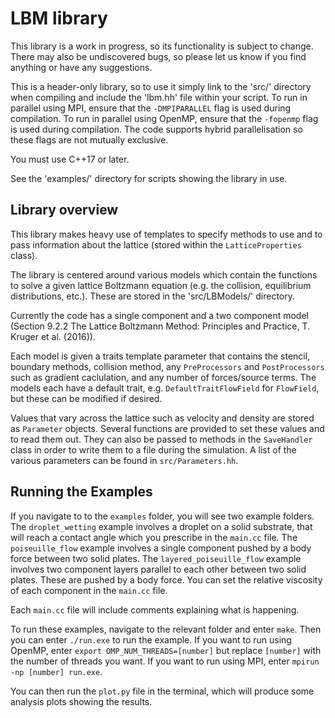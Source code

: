 # LBM library

This library is a work in progress, so its functionality is subject to change. There may also be undiscovered bugs, so please let us know if you find anything or have any suggestions.

This is a header-only library, so to use it simply link to the 'src/' directory when compiling and include the 'lbm.hh' file within your script.
To run in parallel using MPI, ensure that the `-DMPIPARALLEL` flag is used during compilation. To run in parallel using OpenMP, ensure that the `-fopenmp` flag is used during compilation. The code supports hybrid parallelisation so these flags are not mutually exclusive.

You must use C++17 or later.

See the 'examples/' directory for scripts showing the library in use.

## Library overview

This library makes heavy use of templates to specify methods to use and to pass information about the lattice (stored within the `LatticeProperties` class).

The library is centered around various models which contain the functions to solve a given lattice Boltzmann equation (e.g. the collision, equilibrium distributions, etc.).
These are stored in the 'src/LBModels/' directory.

Currently the code has a single component and a two component model (Section 9.2.2 The Lattice Boltzmann Method: Principles and Practice, T. Kruger et al. (2016)).

Each model is given a traits template parameter that contains the stencil, boundary methods, collision method, any `PreProcessors` and `PostProcessors` such as gradient caclulation, and any number of forces/source terms.
The models each have a default trait, e.g. `DefaultTraitFlowField` for `FlowField`, but these can be modified if desired.

Values that vary across the lattice such as velocity and density are stored as `Parameter` objects.
Several functions are provided to set these values and to read them out.
They can also be passed to methods in the `SaveHandler` class in order to write them to a file during the simulation.
A list of the various parameters can be found in `src/Parameters.hh`.

## Running the Examples

If you navigate to to the `examples` folder, you will see two example folders. 
The `droplet_wetting` example involves a droplet on a solid substrate, that will reach a contact angle which you prescribe in the `main.cc` file.
The `poiseuille_flow` example involves a single component pushed by a body force between two solid plates.
The `layered_poiseuille_flow` example involves two component layers parallel to each other between two solid plates. These are pushed by a body force. You can set the relative viscosity of each component in the `main.cc` file.

Each `main.cc` file will include comments explaining what is happening.

To run these examples, navigate to the relevant folder and enter `make`. Then you can enter `./run.exe` to run the example. If you want to run using OpenMP, enter `export OMP_NUM_THREADS=[number]` but replace `[number]` with the number of threads you want. If you want to run using MPI, enter `mpirun -np [number] run.exe`.

You can then run the `plot.py` file in the terminal, which will produce some analysis plots showing the results.
